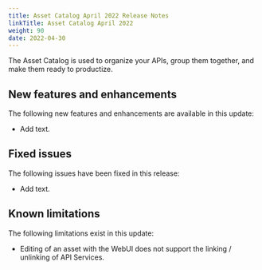 ```yaml
---
title: Asset Catalog April 2022 Release Notes
linkTitle: Asset Catalog April 2022
weight: 90
date: 2022-04-30
---
```


The Asset Catalog is used to organize your APIs, group them together, and make them ready to productize.

## New features and enhancements

The following new features and enhancements are available in this update:

* Add text.

## Fixed issues

The following issues have been fixed in this release:

* Add text.

## Known limitations

The following limitations exist in this update:

* Editing of an asset with the WebUI does not support the linking / unlinking of API Services.
